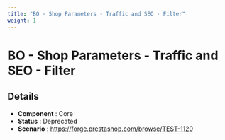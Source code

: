 ```yaml
---
title: "BO - Shop Parameters - Traffic and SEO - Filter"
weight: 1
---
```


# BO - Shop Parameters - Traffic and SEO - Filter
## Details
* **Component** : Core
* **Status** : Deprecated
* **Scenario** : https://forge.prestashop.com/browse/TEST-1120

